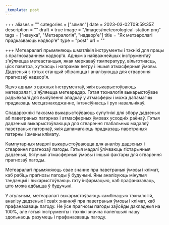 ```yaml
---
_template: post
---
```





+++
aliases = ""
categories = ["зямля"]
date = 2023-03-02T09:59:35Z
description = ""
draft = true
image = "/images/meteorological-station.png"
tags = ["навука", "Метэаралогія", "надвор'е"]
title = "Як метэаролагі прадказваюць надвор'е"
type = "post"
url = ""

+++
Метеаралагі прымяняюць шматлікія інструменты і тэхнікі для працы з прагнозаваннем надвор'я. Адным з найважнейшых інструментаў з'яўляецца метеастанцыя, якая меркаваў тэмпературу, вільготнасць, ціск паветра, хуткасць і напрамак ветру і іншыя атмасферныя ўмовы. Дадзеныя з гэтых станцый збіраюцца і аналізуюцца для стварэння прагнозаў надвор'я.

Яшчэ адным з важных інструментаў, якія выкарыстоўваюць метеаралагі, з'яўляецца метеарадар. Гэтая тэхналогія выкарыстоўвае радыёхвалі для выяўлення ападкаў у атмасферы і можа дапамагчы прадказаць месцазнаходжанне, інтэнсіўнасць і рух навальнікаў.

Спадарожнікі таксама выкарыстоўваюць супутнікі для збору дадзеных аб паветраных патэрнах і атмасферных ўмовах усходніх раёнаў. Гэтыя дадзеныя выкарыстоўваюцца для стварэння глабальных мадэляў паветраных патэрнаў, якія дапамагаюць прадказаць паветраныя патэрны і змены клімату.

Кампутарныя мадэлі выкарыстоўваюцца для аналізу дадзеных і стварэння прагнозаў пагоды. Гэтыя мадэлі ўлічваюць гістарычныя дадзеныя, бягучыя атмасферныя ўмовы і іншыя фактары для стварэння прагнозаў пагоды.

Метеаралагі прымяняюць свае знанне пра паветраныя ўмовы і клімат, каб рабіць праґнозы пагоды ў будучыні. Яны аналізуюць мінулыя тэндэнцыі і выкарыстоўваюць гэту інфармацыю, каб прафаназаваць, што можа адбыцца ў будучыні. 

У агульным, метеаралагі выкарыстоўваюць камбінацыю тэхналогій, аналізу дадзеных і сваіх знанняў пра паветраныя ўмовы і клімат, каб прафаназаваць пагоду. Не ўсе праґнозы пагоды заўсёды дакладныя на 100%, але гэтыя інструменты і тэхнікі значна палепшылі нашу здольнасць разумець і прафаназаваць пагоду.
